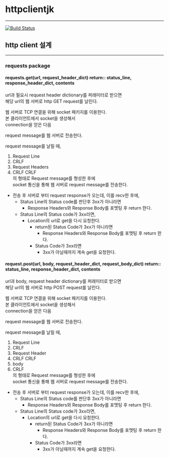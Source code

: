 # httpclientjk
----
[![Build Status](https://api.travis-ci.org/EminentStar/httpclientjk.svg)](http://travis-ci.org/EminentStar/httpclientjk)

## http client 설계
---
### requests package  
#### requests.get(url, request\_header\_dict)  return:: status\_line, response\_header\_dict, contents  

url과 필요시 request header dictionary를 퍼래미터로 받으면  
해당 url의 웹 서버로 http GET request를 날린다.  

웹 서버로 TCP 연결을 위해 socket 패키지를 이용한다.  
본 클라이언트에서 socket을 생성해서  
connection을 얻은 다음  

request message를 웹 서버로 전송한다.  

request message를 날릴 때,  
1. Request Line  
2. CRLF  
3. Request Headers  
4. CRLF CRLF  
의 형태로 Request message를 형성한 후에  
socket 통신을 통해 웹 서버로 request message를 전송한다.  

- 전송 후 서버로 부터 request response가 오는데, 이를 recv한 후에,  
  - Status Line의 Status code를 판단후 3xx가 아니라면  
    - Response Headers와 Response Body를 포멧팅 후 return 한다.  
  - Status Line의 Status code가 3xx라면,  
    - Location의 url로 get을 다시 요청한다.
      - return된 Status Code가 3xx가 아니라면
        - Response Headers와 Response Body를 포멧팅 후 return 한다.
      - Status Code가 3xx라면
        - 3xx가 아닐때까지 계속 get을 요청한다.  

#### request.post(url, body, request\_header\_dict, request\_body\_dict)  return::  status\_line, response\_header\_dict, contents
url과 body, request header dictionary를 퍼래미터로 받으면  
해당 url의 웹 서버로 http POST request를 날린다.  

웹 서버로 TCP 연결을 위해 socket 패키지를 이용한다.  
본 클라이언트에서 socket을 생성해서  
connection을 얻은 다음  

request message를 웹 서버로 전송한다.  

request message를 날릴 때,  
1. Request Line  
2. CRLF  
3. Request Header  
4. CRLF CRLF  
6. body  
7. CRLF  
의 형태로 Request message를 형성한 후에  
socket 통신을 통해 웹 서버로 request message를 전송한다.  

- 전송 후 서버로 부터 request response가 오는데, 이를 recv한 후에,  
  - Status Line의 Status code를 판단후 3xx가 아니라면  
    - Response Headers와 Response Body를 포멧팅 후 return 한다.  
  - Status Line의 Status code가 3xx라면,  
    - Location의 url로 get을 다시 요청한다.
      - return된 Status Code가 3xx가 아니라면
        - Response Headers와 Response Body를 포멧팅 후 return 한다.
      - Status Code가 3xx라면
        - 3xx가 아닐때까지 계속 get을 요청한다.

